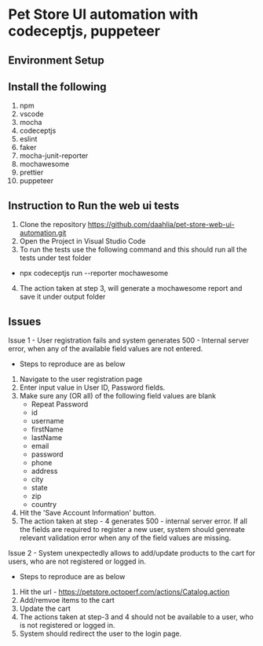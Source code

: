 # Pet Store UI automation with codeceptjs, puppeteer

## Environment Setup

## Install the following 

1. npm
2. vscode
3. mocha
4. codeceptjs
5. eslint
6. faker
7. mocha-junit-reporter
8. mochawesome
9. prettier
10. puppeteer


## Instruction to Run the web ui tests

1. Clone the repository https://github.com/daahlia/pet-store-web-ui-automation.git
2. Open the Project in Visual Studio Code
3. To run the tests use the following command and this should run all the tests under test folder
- npx codeceptjs run --reporter mochawesome
4. The action taken at step 3, will generate a mochawesome report and save it under output folder 


## Issues

Issue 1 - User registration fails and system generates 500 - Internal server error, when any of the available field values are not entered.

- Steps to reproduce are as below
1. Navigate to the user registration page
2. Enter input value in User ID, Password fields.
3. Make sure any (OR all) of the following field values are blank
   - Repeat Password
   - id
   - username
   - firstName
   - lastName
   - email
   - password
   - phone
   - address
   - city
   - state
   - zip
   - country
4. Hit the 'Save Account Information' button.
5. The action taken at step - 4 generates 500 - internal server error.
If all the fields are required to register a new user, system should genreate relevant validation error when any of the field values are missing.


Issue 2 - System unexpectedly allows to add/update products to the cart for users, who are not registered or logged in.

- Steps to reproduce are as below
1. Hit the url - https://petstore.octoperf.com/actions/Catalog.action
2. Add/remvoe items to the cart
3. Update the cart
4. The actions taken at step-3 and 4 should not be available to a user, who is not registered or logged in.
5. System should redirect the user to the login page.

